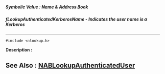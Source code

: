 ##### Symbolic Value : Name & Address Book
##### fLookupAuthenticatedKerberosName - Indicates the user name is a Kerberos
---
```
#include <nlookup.h>
```
**Description :**



**See Also :**
[NABLookupAuthenticatedUser](/domino-c-api-docs/reference/Func/NABLookupAuthenticatedUser)
---

